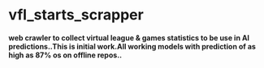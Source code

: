 # vfl_starts_scrapper
#### web crawler to collect virtual league & games statistics to be use in AI predictions..This is initial work.All working models with prediction of as high as 87% os on offline repos..
